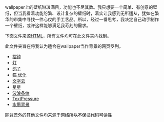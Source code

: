 wallpaper上的壁纸琳琅满目，功能也不尽其数。我只想要一个简单、有创意的壁纸，但当我看着功能纷繁、设计复杂的壁纸时，着实让我感到无所适从，犹如在繁华的市集中寻找一件心仪的手工艺品。所以，经过一番思考，我决定自己动手制作一个壁纸，或许这样能够满足我苛刻的需求。

下面文件来源[HTML](../../HTML/)，所有文件均可在此文件夹内找到。

此文件夹旨在将我认为适合在wallpaper当作背景的网页罗列。
- [摆钟](../居然被我看上的小玩意/小组件/摆钟.html)
- [灯](../居然被我看上的小玩意/小组件/灯.html)
- [鸽子](../居然被我看上的小玩意/小组件/鸽子.html)
- [猫 优化](../居然被我看上的小玩意/小组件/优化版本/猫%202.0.html)
- [文字云](../居然被我看上的小玩意/小组件/文字云.html)
- [星星](../居然被我看上的小玩意/小组件/星星.html)
- [波浪条纹](../背景/波浪条纹.html)
- [TextPressure](../背景/TextPressure.html)
- [水墨背景](../背景/水墨背景/针对waller%20paper优化版本/)

除[背景](../背景)外的其他文件均来源于网络~~所以不保证代码可读性~~
